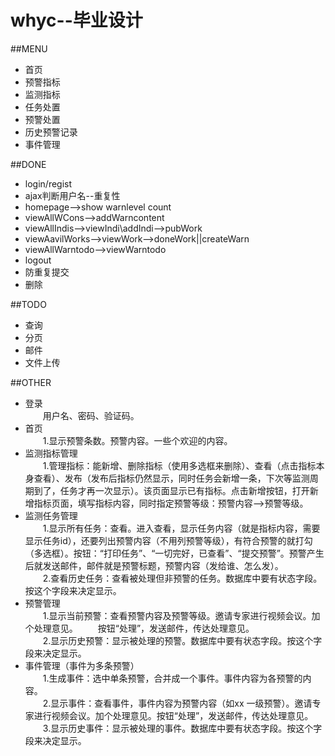 whyc--毕业设计
====

##MENU

  * 首页
  * 预警指标
  * 监测指标
  * 任务处置
  * 预警处置
  * 历史预警记录
  * 事件管理
  
##DONE

  * login/regist
  * ajax判断用户名--重复性
  * homepage-->show warnlevel count
  * viewAllWCons-->addWarncontent
  * viewAllIndis-->viewIndi\addIndi-->pubWork
  * viewAavilWorks-->viewWork-->doneWork||createWarn
  * viewAllWarntodo-->viewWarntodo
  * logout
  * 防重复提交
  * 删除
  
##TODO

  * 查询
  * 分页
  * 邮件
  * 文件上传


##OTHER
 * 登录  
　　用户名、密码、验证码。
 * 首页  
　　1.显示预警条数。预警内容。一些个欢迎的内容。
 * 监测指标管理  
　　1.管理指标：能新增、删除指标（使用多选框来删除）、查看（点击指标本身查看）、发布（发布后指标仍然显示，同时任务会新增一条，下次等监测周期到了，任务才再一次显示）。该页面显示已有指标。点击新增按钮，打开新增指标页面，填写指标内容，同时指定预警等级：预警内容-->预警等级。
 * 监测任务管理  
　　1.显示所有任务：查看。进入查看，显示任务内容（就是指标内容，需要显示任务id），还要列出预警内容（不用列预警等级），有符合预警的就打勾（多选框）。按钮：“打印任务”、“一切完好，已查看”、“提交预警”。预警产生后就发送邮件，邮件就是预警标题，预警内容（发给谁、怎么发）。  
　　2.查看历史任务：查看被处理但非预警的任务。数据库中要有状态字段。按这个字段来决定显示。
 * 预警管理  
　　1.显示当前预警：查看预警内容及预警等级。邀请专家进行视频会议。加个处理意见。
　　按钮“处理”，发送邮件，传达处理意见。  
　　2.显示历史预警：显示被处理的预警。数据库中要有状态字段。按这个字段来决定显示。
 * 事件管理（事件为多条预警）  
　　1.生成事件：选中单条预警，合并成一个事件。事件内容为各预警的内容。  
　　2.显示事件：查看事件，事件内容为预警内容（如xx 一级预警）。邀请专家进行视频会议。加个处理意见。按钮“处理”，发送邮件，传达处理意见。  
　　3.显示历史事件：显示被处理的事件。数据库中要有状态字段。按这个字段来决定显示。
　　
